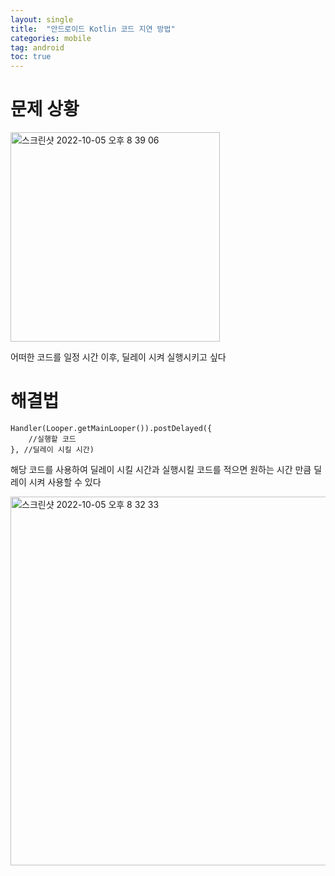 ```yaml
---
layout: single
title:  "안드로이드 Kotlin 코드 지연 방법"
categories: mobile
tag: android
toc: true
---
```


# 문제 상황

<img width="335" alt="스크린샷 2022-10-05 오후 8 39 06" src="https://user-images.githubusercontent.com/102157871/194052294-4a559164-2287-484a-9fdf-eb15915f53bf.png">

어떠한 코드를 일정 시간 이후, 딜레이 시켜 실행시키고 싶다 


# 해결법



~~~
Handler(Looper.getMainLooper()).postDelayed({
    //실행할 코드
}, //딜레이 시킬 시간)
~~~

해당 코드를 사용하여 딜레이 시킬 시간과 실행시킬 코드를 적으면 원하는 시간 만큼 딜레이 시켜 사용할 수 있다


<img width="590" alt="스크린샷 2022-10-05 오후 8 32 33" src="https://user-images.githubusercontent.com/102157871/194052291-bb7a60bc-404a-4f76-9e97-e798289e6e0a.png">